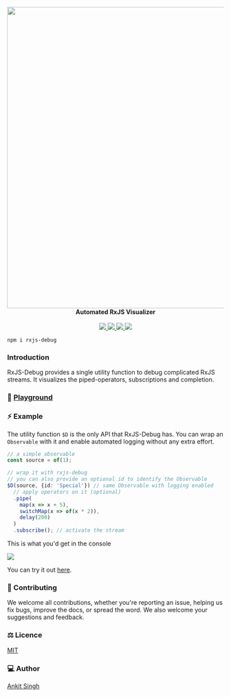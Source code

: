 <p align="center">
    <a href="https://rxjs-debug.github.io">
        <img width="700px" src="https://raw.githubusercontent.com/rxjs-debug/rxjs-debug/master/static/rxjs-debug-banner-shadow.svg"/>
    </a>
    <br/>
    <b>Automated RxJS Visualizer</b><br><br>
    <a aria-label="MIT license" href="https://github.com/rxjs-debug/rxjs-debug/blob/master/LICENSE">
        <img src="https://img.shields.io/badge/License-MIT-blue.svg?style=flat-square&color=420690&labelColor=000">
    </a>
    <a aria-label="npm version" href="https://www.npmjs.com/package/rxjs-debug">
        <img src="https://img.shields.io/npm/v/rxjs-debug?style=flat-square&color=420690&labelColor=000">
    </a>
    <a aria-label="Discord chat" href="https://discord.gg/bw8juJEqu3">
        <img src="https://img.shields.io/badge/chat-discord-blue.svg?style=flat-square&color=420690&labelColor=000">
    </a>
    <a aria-label="PRs welcome" href="http://makeapullrequest.com">
        <img src="https://img.shields.io/badge/PRs-welcome-blue.svg?style=flat-square&color=420690&labelColor=000">
    </a>
</p>

```shell script
npm i rxjs-debug
```

### Introduction

RxJS-Debug provides a single utility function to debug complicated RxJS streams.
It visualizes the piped-operators, subscriptions and completion.

### 🤾 [Playground](https://rxjs-debug.github.io)

### ⚡ Example

The utility function `$D` is the only API that RxJS-Debug has.
You can wrap an `Observable` with it and enable automated logging without any extra effort.

```typescript
// a simple observable
const source = of(1);

// wrap it with rxjs-debug
// you can also provide an optional id to identify the Observable
$D(source, {id: 'Special'}) // same Observable with logging enabled
  // apply operators on it (optional)
  .pipe(
    map(x => x + 5),
    switchMap(x => of(x * 2)),
    delay(200)
  )
  .subscribe(); // activate the stream
```

This is what you'd get in the console

<img src="https://raw.githubusercontent.com/rxjs-debug/rxjs-debug/master/static/readme-example-output.png"/>

You can try it out [here](https://rxjs-debug.github.io?file=basic-example.ts).

### 🤝 Contributing

We welcome all contributions, whether you're reporting an issue, helping us fix bugs,
improve the docs, or spread the word. We also welcome your suggestions and feedback.

### ⚖ Licence

[MIT](https://github.com/rxjs-debug/rxjs-debug/blob/master/LICENSE)

### 💻 Author

[Ankit Singh](https://twitter.com/AlionBalyan)
